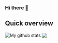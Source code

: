 ### Hi there 👋
## Quick overview
<span>
<img align="center" src="https://github-readme-stats.vercel.app/api?username=Lay523&show_icons=true&hide_border=true&theme=vue-dark" alt="My github stats" />

<img align="center" src="https://github-readme-stats.vercel.app/api/top-langs/?username=Lay523&langs_count=3" />
</span>
<!--
**Lay523/Lay523** is a ✨ _special_ ✨ repository because its `README.md` (this file) appears on your GitHub profile.

Here are some ideas to get you started:

- 🔭 I’m currently working on ...
- 🌱 I’m currently learning ...
- 👯 I’m looking to collaborate on ...
- 🤔 I’m looking for help with ...
- 💬 Ask me about ...
- 📫 How to reach me: ...
- 😄 Pronouns: ...
- ⚡ Fun fact: ...
-->
